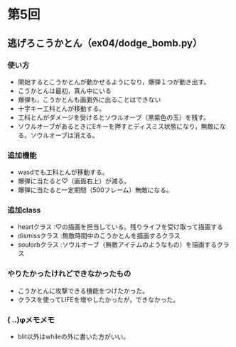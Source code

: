 # 第5回
## 逃げろこうかとん（ex04/dodge_bomb.py）
### 使い方
* 開始するとこうかとんが動かせるようになり，爆弾１つが動き出す。
* こうかとんは最初，真ん中にいる
* 爆弾も，こうかとんも画面外に出ることはできない
* 十字キー工科とんが移動する。
* 工科とんがダメージを受けるとソウルオーブ（黒紫色の玉）を残す。
* ソウルオーブがあるときにEキーを押すとディスミス状態になり，無敵になる。ソウルオーブは消える。
### 追加機能
* wasdでも工科とんが移動する。
* 爆弾に当たると♡（画面右上）が減る。
* 爆弾に当たると一定期間（500フレーム）無敵になる。
### 追加class
* heartクラス   :♡の描画を担当している。残りライフを受け取って描画する
* dismissクラス :無敵時間中のこうかとんを描画するクラス
* soulorbクラス :ソウルオーブ（無敵アイテムのようなもの）を描画するクラス
### やりたかったけれどできなかったもの
* こうかとんに攻撃できる機能をつけたかった。
* クラスを使ってLIFEを増やしたかったが，できなかった。
### ( ..)φメモメモ
* blit以外はwhileの外に書いた方がいい。
